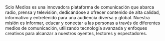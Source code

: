 Scio Medios es una innovadora plataforma de comunicación que abarca radio, prensa y televisión, dedicándose a ofrecer contenido de alta calidad, informativo y entretenido para una audiencia diversa y global. Nuestra misión es informar, educar y conectar a las personas a través de diferentes medios de comunicación, utilizando tecnología avanzada y enfoques creativos para alcanzar a nuestros oyentes, lectores y espectadores.
